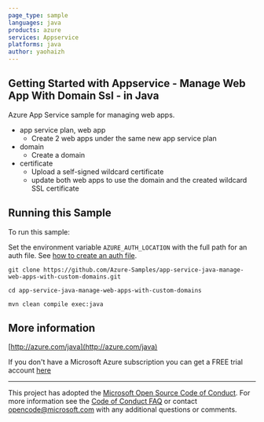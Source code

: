 ```yaml
---
page_type: sample
languages: java
products: azure
services: Appservice
platforms: java
author: yaohaizh
---
```


## Getting Started with Appservice - Manage Web App With Domain Ssl - in Java ##


  Azure App Service sample for managing web apps.
   - app service plan, web app
     - Create 2 web apps under the same new app service plan
   - domain
     - Create a domain
   - certificate
     - Upload a self-signed wildcard certificate
     - update both web apps to use the domain and the created wildcard SSL certificate
 

## Running this Sample ##

To run this sample:

Set the environment variable `AZURE_AUTH_LOCATION` with the full path for an auth file. See [how to create an auth file](https://github.com/Azure/azure-libraries-for-java/blob/master/AUTH.md).

    git clone https://github.com/Azure-Samples/app-service-java-manage-web-apps-with-custom-domains.git

    cd app-service-java-manage-web-apps-with-custom-domains

    mvn clean compile exec:java

## More information ##

[http://azure.com/java](http://azure.com/java)

If you don't have a Microsoft Azure subscription you can get a FREE trial account [here](http://go.microsoft.com/fwlink/?LinkId=330212)

---

This project has adopted the [Microsoft Open Source Code of Conduct](https://opensource.microsoft.com/codeofconduct/). For more information see the [Code of Conduct FAQ](https://opensource.microsoft.com/codeofconduct/faq/) or contact [opencode@microsoft.com](mailto:opencode@microsoft.com) with any additional questions or comments.